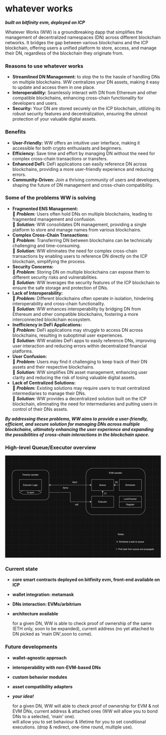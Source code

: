 # whatever works 
***built on bitfinity evm, deployed on ICP***

Whatever Works (WW) is a groundbreaking dapp that simplifies the management of decentralized namespaces (DN) across different blockchain networks. It bridges the gap between various blockchains and the ICP blockchain, offering users a unified platform to store, access, and manage their DN, regardless of the blockchain they originate from.

### Reasons to use whatever works

- **Streamlined DN Management:** to stop the to the hassle of handling DNs on multiple blockchains. WW centralizes your DN assets, making it easy to update and access them in one place.
- **Interoperability:** Seamlessly interact with DN from Ethereum and other compatible blockchains, enhancing cross-chain functionality for developers and users.
- **Security:** Your DN are stored securely on the ICP blockchain, utilizing its robust security features and decentralization, ensuring the utmost protection of your valuable digital assets.


### Benefits

- **User-Friendly:** WW offers an intuitive user interface, making it accessible for both crypto enthusiasts and beginners.
- **Efficiency:** Save time and effort by managing DN without the need for complex cross-chain transactions or transfers.
- **Enhanced DeFi:** DeFi applications can easily reference DN across blockchains, providing a more user-friendly experience and reducing errors.
- **Community-Driven:** Join a thriving community of users and developers, shaping the future of DN management and cross-chain compatibility.

### Some of the problems WW is solving 

- **Fragmented ENS Management:**
<br>:space_invader: ***Problem:*** Users often hold DNs on multiple blockchains, leading to fragmented management and confusion.
<br>:crystal_ball: ***Solution:*** WW consolidates DN management, providing a single platform to store and manage names from various blockchains.
- **Complex Cross-Chain Transactions:**
<br>:space_invader: ***Problem:*** Transferring DN between blockchains can be technically challenging and time-consuming.
<br>:crystal_ball: ***Solution:*** WW eliminates the need for complex cross-chain transactions by enabling users to reference DN directly on the ICP blockchain, simplifying the process.
- **Security Concerns:**
<br>:space_invader: ***Problem:*** Storing DN on multiple blockchains can expose them to different security risks and vulnerabilities.
<br>:crystal_ball: ***Solution:*** WW leverages the security features of the ICP blockchain to ensure the safe storage and protection of DNs.
- **Lack of Interoperability:**
<br>:space_invader: ***Problem:*** Different blockchains often operate in isolation, hindering interoperability and cross-chain functionality.
<br>:crystal_ball: ***Solution:*** WW enhances interoperability by bridging DN from Ethereum and other compatible blockchains, fostering a more interconnected blockchain ecosystem.
- **Inefficiency in DeFi Applications:**
<br>:space_invader: ***Problem:*** DeFi applications may struggle to access DN across blockchains, resulting in suboptimal user experiences.
<br>:crystal_ball: ***Solution:*** WW enables DeFi apps to easily reference DNs, improving user interaction and reducing errors within decentralized financial platforms.
- **User Confusion:**
<br>:space_invader: ***Problem:*** Users may find it challenging to keep track of their DN assets and their respective blockchains.
<br>:crystal_ball: ***Solution:*** WW simplifies DN asset management, enhancing user clarity and reducing the risk of losing valuable digital assets.
- **Lack of Centralized Solutions:**
<br>:space_invader: ***Problem:*** Existing solutions may require users to trust centralized intermediaries to manage their DNs.
<br>:crystal_ball: ***Solution:*** WW provides a decentralized solution built on the ICP blockchain, eliminating the need for intermediaries and putting users in control of their DNs assets.

***By addressing these problems, WW aims to provide a user-friendly, efficient, and secure solution for managing DNs across multiple blockchains, ultimately enhancing the user experience and expanding the possibilities of cross-chain interactions in the blockchain space.***

### High-level Queue/Executor overview
![Drag Racing](highlevelarchitecture.jpg)

### Current state
- **core smart contracts deployed on bitfinity evm, front-end available on ICP** 
- **wallet integration: metamask**
- **DNs interaction: EVMs/arbitrium**
- **architecture available**

  for a given DN, WW is able to check proof of ownership of the same (ETH only, soon to be expanded), current address (no yet attached to DN picked as 'main DN',soon to come).

### Future developments
- **wallet-agnostic approach** 
- **interoperability with non-EVM-based DNs**
- **custom behavior modules**
- **asset compatibility adapters**
- ***your idea!***

  for a given DN, WW will able to check proof of ownership for EVM & not EVM DNs, current address & attached ones (WW will allow you to bond DNs to a selected, 'main' one). 
<br> will allow you to set behaviour & lifetime for you to set conditional executions. (drop & redirect, one-time round, multiple use). 
